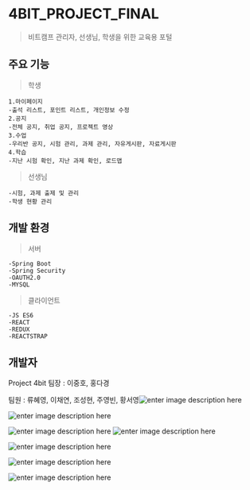 # 4BIT_PROJECT_FINAL

>비트캠프 관리자, 선생님, 학생을 위한 교육용 포털 

## 주요 기능

	

> 학생

	1.마이페이지
	-출석 리스트, 포인트 리스트, 개인정보 수정
	2.공지
	-전체 공지, 취업 공지, 프로젝트 영상
	3.수업
	-우리반 공지, 시험 관리, 과제 관리, 자유게시판, 자료게시판
	4.학습
	-지난 시험 확인, 지난 과제 확인, 로드맵
	
	

> 선생님

	-시험, 과제 출제 및 관리
	-학생 현황 관리
	

## 개발 환경

> 서버
> 
	-Spring Boot
	-Spring Security
	-OAUTH2.0
	-MYSQL
	
>클라이언트
>
	-JS ES6
	-REACT
	-REDUX
	-REACTSTRAP

## 개발자
Project 4bit
팀장 : 이중호, 홍다경

팀원 : 류혜영, 이채연, 조성현, 주영빈, 황서영![enter image description here](https://lh3.googleusercontent.com/70vL65-iUczmquVSM0nZctImXOafHGZZIqtyoqt-urHpHADuXBevYSShr9arLuoJWE-uqhKqb8U "메인-상")

![enter image description here](https://lh3.googleusercontent.com/heM1JXUFY4XuhaWoXqFS0GQLdfRKMBNgMJsmhGSy68gWSoT3sb67SDWObQalTTWmP-DV2ULRl2A "메인-하")

![enter image description here](https://lh3.googleusercontent.com/i4OZLdcxHMwH8lEqaXoDR3sgatS1zU_5zKpqI8EwLAEQ1G4A8ebkdL7CgkMH8TrTxieFXgDebYs "내정보")
![enter image description here](https://lh3.googleusercontent.com/S_-91KZChcK_FbF5n4f7T-CxrKxjS7nh1M-RfdK2TT6WAD5cjj4TMEi7TPnx1oXRFGMCZ1x5nls "포인트")

![enter image description here](https://lh3.googleusercontent.com/jZK9yFyszi6KXLhHvyuYLM1IHCHMs49yGA0rraT31Iq_Di3kadVVHr9X7SQF0X202HgiiiSFu-8 "출석")

![enter image description here](https://lh3.googleusercontent.com/Vz-y07GvVrWxCJ0oymLB64IX23vRc0HIlnNDcymmemkUqzFAtCSuOArv6FXXA9zbGpu9SdSQK_g "게시판리스트")

![enter image description here](https://lh3.googleusercontent.com/F3LByHW7zU1e-gKzLDsvFh8BWWOnBLsGBIIYpTHZEkfC_XMr31dX4j0bZ5rXUvFtAvGjSHHCzRo "게시판내용")

<!--stackedit_data:
eyJoaXN0b3J5IjpbLTE2NDMxNjg1NDAsLTUxOTA0NTE4MywtMj
A0Nzg2OTI1NSwxMDkyNTg4NjAsLTE3OTQxMTE2NDUsMjEyNDk2
ODY5NywtNDE2MTU1Nzc5LC0xOTc1OTc5NTk3XX0=
-->